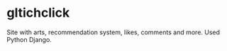 # gltichclick

Site with arts, recommendation system, likes, comments and more.
Used Python Django.
